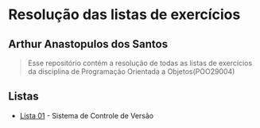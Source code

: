 # Resolução das listas de exercícios

## Arthur Anastopulos dos Santos

> Esse repositório contém a resolução de todas as listas de exercícios da disciplina de Programação Orientada a Objetos(POO29004)

## Listas

* [Lista 01](lista-01) - Sistema de Controle de Versão
